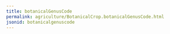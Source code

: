 ```yaml
---
title: botanicalGenusCode
permalink: agriculture/BotanicalCrop.botanicalGenusCode.html
jsonid: botanicalgenuscode
---
```

